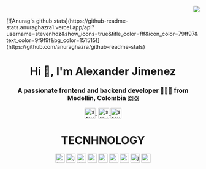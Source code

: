 <p align="right">
  <img src="https://lh3.googleusercontent.com/-xy1z6lTvWNA/XcwmsPz-rzE/AAAAAAAAQdE/L0MvfF5VHr8L1SE9L8Cz0IBivrvAQAZjwCEwYChgbKtMDAL1Ocqxn9nhn2hZ4-lElfDPwBKD68MxRz8R7OOvr8kQHsEBtTjflAPl-X8lsJN-iBxH0FvS5d6qQc0bnN-xEyiR7mz877EW2K10Z0fwjOUSQROhrF_BxrAy3wDgwlR4VipwY309ytBYBpzOBbAnckDZISMDfbZYutJB9i5jY_k7mXWvSFqO8R-hF3HKfNhvH8fiBkSFmHw0VCassVKwf1iIP8izfKHL0wQIegv8NQJe3Pf-YcwZJSiLnseUQdDvgosUJLy9E6DgpZuv0qDgqpU0LltaTN-InTx1eeAiWnBZmpXeW5MsvLG00C8JAalCyKOxmLf28-g5rWENBxZ4C86ASETQziI-iKZzPb9HJvLBDBCIBHZ8XL0tZE3o5jhnG51BgCzNeMRvI0_2OqRmpocAOw2hIby_zOe3X8V1Q1nUayRhaXqcaltzRC_ANoEXia_ZuSQM3bftD2NaXHbnfCdh4Iqk4aTCrI6AlMT34lC6pbmTBzlmVCqHCWDQq8hy2XHK2-22fI_AVC_nvdC1Gi_sr7jVTtfJhQYDMAAXZAc84bCS6QWZPp-u5udpw2IhwTD1tjaiwgik-OOv9edkl78TvyYkJASvWLmjxX3VxemxbTmYw8pbK-AU/w326-h220-p/6758819682376920881">
</p>

<p align="left">
[![Anurag's github stats](https://github-readme-stats.anuraghazra1.vercel.app/api?username=stevenhdz&show_icons=true&title_color=fff&icon_color=79ff97&text_color=9f9f9f&bg_color=151515)](https://github.com/anuraghazra/github-readme-stats)
</p>

<h1 align="center">Hi 👋, I'm Alexander Jimenez</h1>
<h3 align="center">A passionate frontend and backend developer 👨🏻‍💻 from Medellin, Colombia 🇨🇴</h3>

<p align="center">
   <a href="https://youtube.com/stevenhjr9000" target="blank" style='margin-right:4px'>
    <img align="center" src="https://cdn.jsdelivr.net/npm/simple-icons@3.0.1/icons/youtube.svg" alt="stevenhdz" height="28px" width="28px" />
  </a>
  <a href="https://twitter.com/alexingsistemas" target="blank">
    <img align="center" src="https://cdn.jsdelivr.net/npm/simple-icons@3.0.1/icons/twitter.svg" alt="stevenhdz" height="28px" width="28px" />
  </a>
  <a href="https://instagram.com/shernaji20" target="blank">
    <img align="center" src="https://cdn.jsdelivr.net/npm/simple-icons@3.0.1/icons/instagram.svg" alt="stevenhdz" height="28px" width="28px" />
  </a>
</p>

<h1 align="center">TECNHNOLOGY</h1>

<p align="center">
  <img src="https://github.com/konpa/devicon/blob/master/icons/bootstrap/bootstrap-plain.svg" alt="bootstrap" width="24px" height="24px"/>
  <img src="https://konpa.github.io/devicon/devicon.git/icons/javascript/javascript-original.svg" alt="javascript" width="24px" height="24px"/>
  <img src="https://github.com/konpa/devicon/blob/master/icons/html5/html5-original.svg" alt="html5" width="24px" height="24px"/>
  <img src="https://konpa.github.io/devicon/devicon.git/icons/css3/css3-original-wordmark.svg" alt="css3" width="24px" height="24px"/>
  <img src="https://github.com/konpa/devicon/blob/master/icons/csharp/csharp-original.svg" alt="csharp" width="24px" height="24px"/>
  <img src="https://github.com/konpa/devicon/blob/master/icons/dot-net/dot-net-original-wordmark.svg" alt="dotnet" width="24px" height="24px"/>
  <img src="https://github.com/konpa/devicon/blob/master/icons/angularjs/angularjs-original.svg" alt="angular" width="24px" height="24px"/>
  <img src="https://github.com/konpa/devicon/blob/master/icons/jquery/jquery-original.svg" alt="jquery" width="24px" height="24px"/>
  <img src="https://github.com/konpa/devicon/blob/master/icons/sass/sass-original.svg" alt="sass" width="24px" height="24px"/>
</p>

